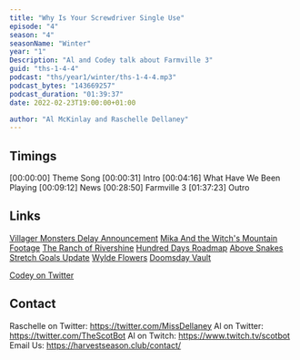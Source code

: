 ```yaml
---
title: "Why Is Your Screwdriver Single Use"
episode: "4"
season: "4"
seasonName: "Winter"
year: "1"
Description: "Al and Codey talk about Farmville 3"
guid: "ths-1-4-4"
podcast: "ths/year1/winter/ths-1-4-4.mp3"
podcast_bytes: "143669257"
podcast_duration: "01:39:37"
date: 2022-02-23T19:00:00+01:00

author: "Al McKinlay and Raschelle Dellaney"
---
```


## Timings

[00:00:00] Theme Song
[00:00:31] Intro
[00:04:16] What Have We Been Playing 
[00:09:12] News
[00:28:50] Farmville 3
[01:37:23] Outro

## Links

[Villager Monsters Delay Announcement](https://twitter.com/VillageMonsters/status/1492205583209885696)
[Mika And the Witch's Mountain Footage](https://twitter.com/chibigstudio/status/1490010562205569027)
[The Ranch of Rivershine](https://twitter.com/EloiseGameDev/status/1489628008516407296)
[Hundred Days Roadmap](https://twitter.com/brokenarmsgames/status/1491343763025051653)
[Above Snakes Stretch Goals Update](https://twitter.com/goldenaxebremen/status/1492218171150974978)
[Wylde Flowers](https://twitter.com/StudioDrydock/status/1494529203353821188)
[Doomsday Vault](https://doomsdayvaultgame.com/)

[Codey on Twitter](https://twitter.com/CodeyMathis)


## Contact

Raschelle on Twitter: https://twitter.com/MissDellaney
Al on Twitter: https://twitter.com/TheScotBot
Al on Twitch: https://www.twitch.tv/scotbot
Email Us: https://harvestseason.club/contact/
